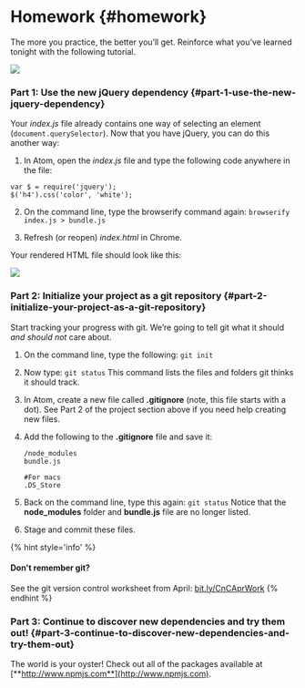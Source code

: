 # Homework {#homework}

The more you practice, the better you’ll get. Reinforce what you’ve learned tonight with the following tutorial.

[![](../images/slack.png)](http://kcwit.slack.com)

### Part 1: Use the new jQuery dependency {#part-1-use-the-new-jquery-dependency}

Your _index.js_ file already contains one way of selecting an element (`document.querySelector`). Now that you have jQuery, you can do this another way:

1.  In Atom, open the _index.js_ file and type the following code anywhere in the file:

  ```
  var $ = require('jquery');
  $('h4').css('color', 'white');
  ```

2.  On the command line, type the browserify command again: `browserify index.js > bundle.js`

3.  Refresh (or reopen) _index.html_ in Chrome.

Your rendered HTML file should look like this:

![](../images/index-with-jquery.png)


### Part 2: Initialize your project as a git repository {#part-2-initialize-your-project-as-a-git-repository}

Start tracking your progress with git. We’re going to tell git what it should _and should not_ care about.

1.  On the command line, type the following: ``git init``

2.  Now type: ``git status`` This command lists the files and folders git thinks it should track.

3.  In Atom, create a new file called **.gitignore** (note, this file starts with a dot). See Part 2 of the project section above if you need help creating new files.

4.  Add the following to the **.gitignore** file and save it:

        /node_modules
        bundle.js

        #For macs
        .DS_Store

5.  Back on the command line, type this again: ``git status`` Notice that the **node_modules** folder and **bundle.js** file are no longer listed.

6.  Stage and commit these files.<br>

  {% hint style='info' %}
  #### Don't remember git?

  See the git version control worksheet from April: [bit.ly/CnCAprWork](http://bit.ly/CnCAprWork)
  {% endhint %}


### Part 3: Continue to discover new dependencies and try them out! {#part-3-continue-to-discover-new-dependencies-and-try-them-out}

The world is your oyster! Check out all of the packages available at [**http://www.npmjs.com**](http://www.npmjs.com).
